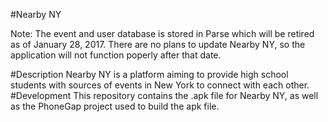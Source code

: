 #Nearby NY

Note: The event and user database is stored in Parse which will be retired as of January 28, 2017. There are no plans to update Nearby NY, so the application will not function poperly after that date.

#Description
Nearby NY is a platform aiming to provide high school students with sources of events in New York to connect with each other. 
#Development
This repository contains the .apk file for Nearby NY, as well as the PhoneGap project used to build the apk file.
